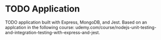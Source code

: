 # TODO Application

TODO application built with Express, MongoDB, and Jest. Based on an applcation in the following course: udemy.com/course/nodejs-unit-testing-and-integration-testing-with-express-and-jest.
